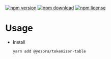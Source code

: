 [![npm version](https://img.shields.io/npm/v/@yozora/tokenizer-table.svg)](https://www.npmjs.com/package/@yozora/tokenizer-table)
[![npm download](https://img.shields.io/npm/dm/@yozora/tokenizer-table.svg)](https://www.npmjs.com/package/@yozora/tokenizer-table)
[![npm license](https://img.shields.io/npm/l/@yozora/tokenizer-table.svg)](https://www.npmjs.com/package/@yozora/tokenizer-table)


# Usage

  * Install
    ```shell
    yarn add @yozora/tokenizer-table
    ```
